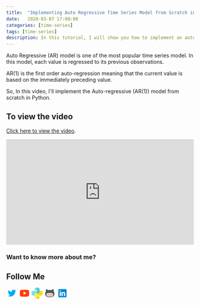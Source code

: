 ```yaml
---
title:  "Implementing Auto Regressive Time Series Model from Scratch in Python"
date:   2020-03-07 17:00:00
categories: [time-series]
tags: [time-series]
description: In this tutorial, I will show you how to implement an autoregressive model (AR model) for time series forecasting in Python from scratch.
---
```


Auto Regressive (AR) model is one of the most popular time series model. In this model, each value is regressed to its previous observations. 

AR(1) is the first order auto-regression meaning that the current value is based on the immediately preceding value.

So, In this video, I'll implement the Auto-regressive (AR(1)) model from scratch in Python.

## To view the video

<p> <a href="https://www.youtube.com/watch?v=4O9Rkzm8Q5U">Click here to view the video</a>.</p>

<div style="position: relative; padding-bottom: 56.25%; height: 0; overflow: hidden;">
  <iframe src="https://www.youtube.com/embed/4O9Rkzm8Q5U" style="position: absolute; top: 0; left: 0; width: 100%; height: 100%; border:0;" allowfullscreen title="YouTube Video"></iframe>
</div>

### Want to know more about me?
## Follow Me
<a href="https://twitter.com/_bhaveshbhatt" target="_blank"><img class="ai-subscribed-social-icon" src="/assets/images/tw.png" width="30"></a>
<a href="https://www.youtube.com/bhaveshbhatt8791/" target="_blank"><img class="ai-subscribed-social-icon" src="/assets/images/ytb.png" width="30"></a>
<a href="https://www.youtube.com/PythonTricks/" target="_blank"><img class="ai-subscribed-social-icon" src="/assets/images/python_logo.png" width="30"></a>
<a href="https://github.com/bhattbhavesh91" target="_blank"><img class="ai-subscribed-social-icon" src="/assets/images/gthb.png" width="30"></a>
<a href="https://www.linkedin.com/in/bhattbhavesh91/" target="_blank"><img class="ai-subscribed-social-icon" src="/assets/images/lnkdn.png" width="30"></a>